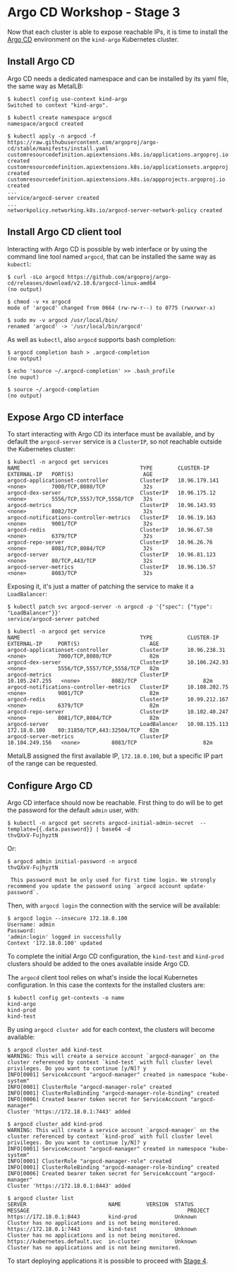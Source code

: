 # Argo CD Workshop - Stage 3

Now that each cluster is able to expose reachable IPs, it is time to install
the [Argo CD](https://argo-cd.readthedocs.io/) environment on the `kind-argo`
Kubernetes cluster.

## Install Argo CD

Argo CD needs a dedicated namespace and can be installed by its yaml file, the
same way as MetalLB:

```console
$ kubectl config use-context kind-argo
Switched to context "kind-argo".

$ kubectl create namespace argocd
namespace/argocd created

$ kubectl apply -n argocd -f https://raw.githubusercontent.com/argoproj/argo-cd/stable/manifests/install.yaml
customresourcedefinition.apiextensions.k8s.io/applications.argoproj.io created
customresourcedefinition.apiextensions.k8s.io/applicationsets.argoproj.io created
customresourcedefinition.apiextensions.k8s.io/appprojects.argoproj.io created
...
service/argocd-server created
...
networkpolicy.networking.k8s.io/argocd-server-network-policy created
```

## Install Argo CD client tool

Interacting with Argo CD is possible by web interface or by using the command
line tool named `argocd`, that can be installed the same way as `kubectl`:

```console
$ curl -sLo argocd https://github.com/argoproj/argo-cd/releases/download/v2.10.6/argocd-linux-amd64
(no output)

$ chmod -v +x argocd
mode of 'argocd' changed from 0664 (rw-rw-r--) to 0775 (rwxrwxr-x)

$ sudo mv -v argocd /usr/local/bin/
renamed 'argocd' -> '/usr/local/bin/argocd'
```

As well as `kubectl`, also `argocd` supports bash completion:

```console
$ argocd completion bash > .argocd-completion
(no output)

$ echo 'source ~/.argocd-completion' >> .bash_profile
(no ouput)

$ source ~/.argocd-completion
(no output)
```

## Expose Argo CD interface

To start interacting with Argo CD its interface must be available, and by
default the `argocd-server` service is a `ClusterIP`, so not reachable outside
the Kubernetes cluster:

```console
$ kubectl -n argocd get services
NAME                                      TYPE        CLUSTER-IP      EXTERNAL-IP   PORT(S)                      AGE
argocd-applicationset-controller          ClusterIP   10.96.179.141   <none>        7000/TCP,8080/TCP            32s
argocd-dex-server                         ClusterIP   10.96.175.12    <none>        5556/TCP,5557/TCP,5558/TCP   32s
argocd-metrics                            ClusterIP   10.96.143.93    <none>        8082/TCP                     32s
argocd-notifications-controller-metrics   ClusterIP   10.96.19.163    <none>        9001/TCP                     32s
argocd-redis                              ClusterIP   10.96.67.50     <none>        6379/TCP                     32s
argocd-repo-server                        ClusterIP   10.96.26.76     <none>        8081/TCP,8084/TCP            32s
argocd-server                             ClusterIP   10.96.81.123    <none>        80/TCP,443/TCP               32s
argocd-server-metrics                     ClusterIP   10.96.136.57    <none>        8083/TCP                     32s
```

Exposing it, it's just a matter of patching the service to make it a
`LoadBalancer`:

```console
$ kubectl patch svc argocd-server -n argocd -p '{"spec": {"type": "LoadBalancer"}}'
service/argocd-server patched

$ kubectl -n argocd get service
NAME                                      TYPE           CLUSTER-IP       EXTERNAL-IP     PORT(S)                      AGE
argocd-applicationset-controller          ClusterIP      10.96.238.31     <none>          7000/TCP,8080/TCP            82m
argocd-dex-server                         ClusterIP      10.106.242.93    <none>          5556/TCP,5557/TCP,5558/TCP   82m
argocd-metrics                            ClusterIP      10.105.247.255   <none>          8082/TCP                     82m
argocd-notifications-controller-metrics   ClusterIP      10.108.202.75    <none>          9001/TCP                     82m
argocd-redis                              ClusterIP      10.99.212.167    <none>          6379/TCP                     82m
argocd-repo-server                        ClusterIP      10.102.40.247    <none>          8081/TCP,8084/TCP            82m
argocd-server                             LoadBalancer   10.98.135.113    172.18.0.100    80:31850/TCP,443:32504/TCP   82m
argocd-server-metrics                     ClusterIP      10.104.249.156   <none>          8083/TCP                     82m
```

MetalLB assigned the first available IP, `172.18.0.100`, but a specific IP part
of the range can be requested.

## Configure Argo CD

Argo CD interface should now be reachable. First thing to do will be to get the
password for the default `admin` user, with:

```console
$ kubectl -n argocd get secrets argocd-initial-admin-secret  --template={{.data.password}} | base64 -d
thvQXxV-FujhyztN
```

Or:

```console
$ argocd admin initial-password -n argocd
thvQXxV-FujhyztN

 This password must be only used for first time login. We strongly recommend you update the password using `argocd account update-password`.
```

Then, with `argocd login` the connection with the service will be available:

```console
$ argocd login --insecure 172.18.0.100
Username: admin
Password:
'admin:login' logged in successfully
Context '172.18.0.100' updated
```

To complete the initial Argo CD configuration, the `kind-test` and `kind-prod`
clusters should be added to the ones available inside Argo CD.

The `argocd` client tool relies on what's inside the local Kubernetes
configuration. In this case the contexts for the installed clusters are:

```console
$ kubectl config get-contexts -o name
kind-argo
kind-prod
kind-test
```

By using `argocd cluster add` for each context, the clusters will become
available:

```console
$ argocd cluster add kind-test
WARNING: This will create a service account `argocd-manager` on the cluster referenced by context `kind-test` with full cluster level privileges. Do you want to continue [y/N]? y
INFO[0001] ServiceAccount "argocd-manager" created in namespace "kube-system"
INFO[0001] ClusterRole "argocd-manager-role" created
INFO[0001] ClusterRoleBinding "argocd-manager-role-binding" created
INFO[0006] Created bearer token secret for ServiceAccount "argocd-manager"
Cluster 'https://172.18.0.1:7443' added

$ argocd cluster add kind-prod
WARNING: This will create a service account `argocd-manager` on the cluster referenced by context `kind-prod` with full cluster level privileges. Do you want to continue [y/N]? y
INFO[0001] ServiceAccount "argocd-manager" created in namespace "kube-system"
INFO[0001] ClusterRole "argocd-manager-role" created
INFO[0001] ClusterRoleBinding "argocd-manager-role-binding" created
INFO[0006] Created bearer token secret for ServiceAccount "argocd-manager"
Cluster 'https://172.18.0.1:8443' added

$ argocd cluster list
SERVER                          NAME        VERSION  STATUS      MESSAGE                                                  PROJECT
https://172.18.0.1:8443         kind-prod            Unknown     Cluster has no applications and is not being monitored.
https://172.18.0.1:7443         kind-test            Unknown     Cluster has no applications and is not being monitored.
https://kubernetes.default.svc  in-cluster           Unknown     Cluster has no applications and is not being monitored.
```

To start deploying applications it is possible to proceed with [Stage 4](Stage-4-Argo-CD-Application-Test.md).
